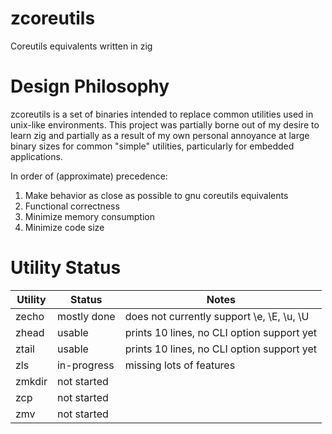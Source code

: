 # zcoreutils
Coreutils equivalents written in zig

# Design Philosophy
zcoreutils is a set of binaries intended to replace common utilities used in unix-like environments.  This project was partially borne out of my desire to learn zig and partially as a result of my own personal annoyance at large binary sizes for common "simple" utilities, particularly for embedded applications.

In order of (approximate) precedence:

1. Make behavior as close as possible to gnu coreutils equivalents
2. Functional correctness
3. Minimize memory consumption
4. Minimize code size

# Utility Status
| Utility | Status | Notes
| ------- | ----------- |----
| zecho   | mostly done | does not currently support \e, \E, \u, \U
| zhead   | usable      | prints 10 lines, no CLI option support yet
| ztail   | usable      | prints 10 lines, no CLI option support yet
| zls     | in-progress | missing lots of features
| zmkdir  | not started |
| zcp     | not started | 
| zmv     | not started |
